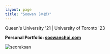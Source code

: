 ```yaml
---
layout: page
title: "Soowan (수완)"
---
```


Queen's University '21 | University of Toronto '23   

**Personal Portfolio: [soowanchoi.com](https://www.soowanchoi.com)**

![seoraksan](/assets/F7850DF2-5DF6-45EF-A98A-F12259E290B2.jpeg)
